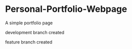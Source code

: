 # Personal-Portfolio-Webpage
A simple portfolio page

development branch created

feature branch created